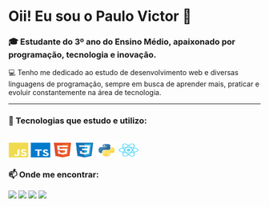 # Oii! Eu sou o Paulo Victor 👋  
### 🎓 Estudante do 3º ano do Ensino Médio, apaixonado por programação, tecnologia e inovação.
💻 Tenho me dedicado ao estudo de desenvolvimento web e diversas linguagens de programação, sempre em busca de aprender mais, praticar e evoluir constantemente na área de tecnologia.

---

### 🚀 Tecnologias que estudo e utilizo:
<div style="display: inline_block"><br>
  <img align="center" alt="PV-Js" height="30" width="40" src="https://raw.githubusercontent.com/devicons/devicon/master/icons/javascript/javascript-plain.svg">
  <img align="center" alt="PV-Ts" height="30" width="40" src="https://raw.githubusercontent.com/devicons/devicon/master/icons/typescript/typescript-plain.svg">
  <img align="center" alt="PV-HTML" height="30" width="40" src="https://raw.githubusercontent.com/devicons/devicon/master/icons/html5/html5-original.svg">
  <img align="center" alt="PV-CSS" height="30" width="40" src="https://raw.githubusercontent.com/devicons/devicon/master/icons/css3/css3-original.svg">
  <img align="center" alt="PV-Python" height="30" width="40" src="https://raw.githubusercontent.com/devicons/devicon/master/icons/python/python-original.svg">
  <img align="center" alt="PV-React" height="30" width="40" src="https://raw.githubusercontent.com/devicons/devicon/master/icons/react/react-original.svg">
</div>


### 📫 Onde me encontrar:
<div>
  <a href="https://www.instagram.com/paulovrl16/" target="_blank"><img src="https://img.shields.io/badge/INSTAGRAM-ff69b4?style=for-the-badge&logo=instagram&logoColor=white" target="_blank"></a>
  <a href="https://discord.com/users/paulovictor1724" target="_blank"><img src="https://img.shields.io/badge/DISCORD-7289DA?style=for-the-badge&logo=discord&logoColor=white" target="_blank"></a> 
  <a href="mailto:pvrioslima@gmail.com"><img src="https://img.shields.io/badge/GMAIL-EA4335?style=for-the-badge&logo=gmail&logoColor=white" target="_blank"></a>
  <a href="https://www.linkedin.com/in/paulo-victor-915b20271/" target="_blank"><img src="https://img.shields.io/badge/LINKEDIN-blue?style=for-the-badge&logo=linkedin&logoColor=white" target="_blank"></a> 
</div>
